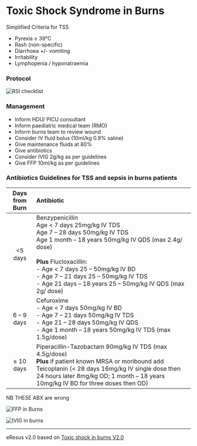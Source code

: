 
# Toxic Shock Syndrome in Burns
Simplified Criteria for TSS
- Pyrexia ≥ 39°C
- Rash (non-specific)
- Diarrhoea +/- vomiting
- Irritability
- Lymphopenia / hyponatraemia

### Protocol
![RSI checklist](http://127.0.0.1:8887/TSS_burns.png)

### Management
- Inform HDU/ PICU consultant
- Inform paediatric medical team (RMO)
- Inform burns team to review wound
- Consider IV fluid bolus (10ml/kg 0.9% saline) 
- Give maintenance fluids at 80%
- Give antibiotics
- Consider IVIG 2g/kg as per guidelines
- Give FFP 10ml/kg as per guidelines

### Antibiotics Guidelines for TSS and sepsis in burns patients

|Days from Burn | Antibiotic|
|:-------------:|:----------|
|<5 days | Benzypenicillin <br/> Age < 7 days 25mg/kg IV TDS <br/> Age 7 – 28 days 50mg/kg IV TDS<br/>Age 1 month – 18 years 50mg/kg IV QDS (max 2.4g/ dose)<br/><br/> __Plus__ Flucloxacillin:<br/> - Age < 7 days 25 – 50mg/kg IV BD<br/> - Age 7 – 21 days 25 – 50mg/kg IV TDS<br/> - Age 21 days – 18 years 25 – 50mg/kg IV QDS (max 2g/ dose)|
|6 – 9 days | Cefuroxime <br/> - Age < 7 days 50mg/kg IV BD <br/> - Age 7 – 21 days 50mg/kg IV TDS<br/> - Age 21 – 28 days 50mg/kg IV QDS <br/> - Age 1 month – 18 years 50mg/kg IV TDS (max 1.5g/dose)|
|≥ 10 days| Piperacillin-Tazobactam 90mg/kg IV TDS (max 4.5g/dose)<br/> __Plus__ if patient known MRSA or moribound add Teicoplanin (< 28 days 16mg/kg IV single dose then 24 hours later 8mg/kg OD; 1 month – 18 years 10mg/kg IV BD for three doses then OD)|

NB THESE ABX are wrong

![FFP in Burns](http://127.0.0.1:8887/TSS_burns_FFP.png)

![IVIG in burns](http://127.0.0.1:8887/TSS_burns_IVIG.png)

--- 
eResus v2.0 based on [Toxic shock in burns V2.0](http://workspaces/sites/Teams/ChildrensEmergencyDepartment/guidelines/BCH_guidelines/1/index.html#17054)
<!--stackedit_data:
eyJoaXN0b3J5IjpbLTI0OTI0MzAzMl19
-->